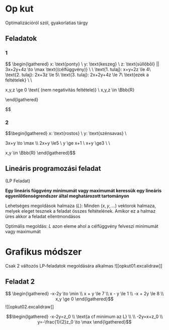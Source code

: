 # Op kut

Optimalizációról szól, gyakorlatias tárgy

## Feladatok 
### 1

$$ \begin{lgathered}
x: \text{ponty} \\
y: \text{keszeg} \\
z: \text{süllőből} ||
3x+2y+4z \to \max \text{(célfüggvény)} \\ \\ 
\text{1. tulaj}: x+y+2z \le 4\\
\text{2. tulaj}: 2x+3z \le 5\\
\text{3. tulaj}: 2x+2y+4z \le 7\\ 
\text{ezek a feltételek} \\ \\

x,y,z \ge 0 \text{ (nem negativitás feltétele)} \\
x,y,z \in \Bbb{R}

\end{lgathered}

$$

### 2
$$\begin{lgathered}
x: \text{rostos} \\
y: \text{szénsavas} \\

3x+y \to \max \\\\
2x+y \le5 \\
y \ge x+1 \\
x+y \ge3 \\ \\

x,y \in \Bbb{R}
\end{lgathered}$$

## Lineáris programozási feladat
(LP Feladat)

**Egy lineáris függvény minimumát vagy maximumát keressük egy lineáris egyenlőtlenségrendszer által meghatározott tartományon**

Lehetséges megoldások halmaza (*L*):
Minden $(x,y,\dots)$ vektorok halmaza, melyek eleget tesznek a feladat összes feltételének.
Amikor ez a halmaz üres akkor a feladat ellentmondásos

Optimális megoldás:
*L* azon eleme ahol a célfüggvény felveszi minimumát vagy maximumát

# Grafikus módszer
Csak 2 változós LP-feladatok megoldására alkalmas
![[opkut01.excalidraw]]

## Feladat 2
$$ \begin{lgathered}
-x-2y \to \min \\
x + y \le 7 \\
x - y \le 1 \\
-x + 2y \le 8 \\
x,y \ge 0
\end{lgathered}$$
![[opkut02.excalidraw]]


$$\begin{lgathered}
-x-2y=z_0 \\
\text{a cf minimum az L} \\
\\
-2y=x+z_0  \\
y=-\frac{1}{2}z_0 \to \max
\end{lgathered}$$